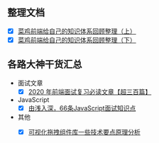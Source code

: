 ## 整理文档
* [x] [菜鸡前端给自己的知识体系回顾整理（上）](https://juejin.cn/post/6850418109367451661)
* [x] [菜鸡前端给自己的知识体系回顾整理（下）](https://juejin.cn/post/6906029886977081357)

## 各路大神干货汇总

* 面试文章
  * [x] [2020 年前端面试复习必读文章【超三百篇】](https://mp.weixin.qq.com/s/PXxcGHwcfc5iXdp43vTZKA)

* JavaScript
  * [x] [由浅入深，66条JavaScript面试知识点](https://juejin.cn/post/6844904200917221389#heading-0)
  
* 其他
   * [x] [可视化拖拽组件库一些技术要点原理分析](https://juejin.cn/post/6908502083075325959#heading-31)







